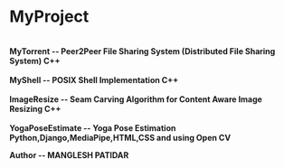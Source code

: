 # MyProject
<b>
<br>  MyTorrent -- Peer2Peer File Sharing System (Distributed File Sharing System) C++ </br>
<br>  MyShell -- POSIX Shell Implementation C++ </br>
<br>  ImageResize -- Seam Carving Algorithm for Content Aware Image Resizing C++ </br>
<br>  YogaPoseEstimate -- Yoga Pose Estimation Python,Django,MediaPipe,HTML,CSS and using Open CV </br> 

<b>

Author -- MANGLESH PATIDAR
